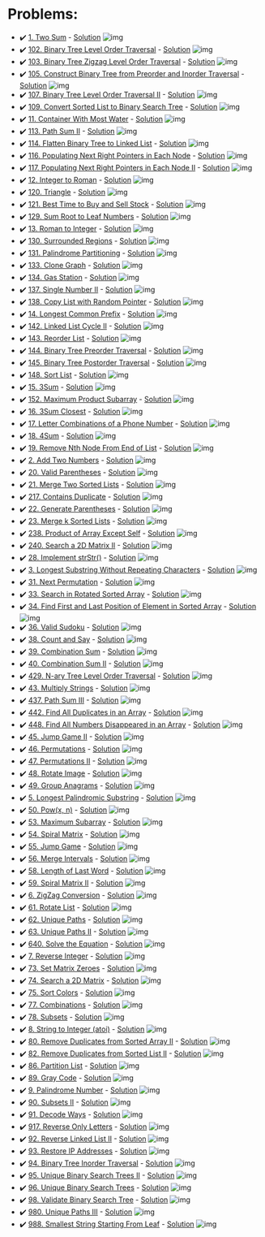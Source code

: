 # Problems:
- ✔️ [1. Two Sum](https://leetcode.com/problems/two-sum/) - [Solution](https://github.com/AntonAsmirko/Algorithms/blob/main/letcode/F.go) ![img](https://img.shields.io/badge/Go-00ADD8?style=for-the-badge&logo=go&logoColor=white)
- ✔️ [102. Binary Tree Level Order Traversal](https://leetcode.com/problems/binary-tree-level-order-traversal/) - [Solution](https://github.com/AntonAsmirko/Algorithms/blob/main/letcode/102.go) ![img](https://img.shields.io/badge/Go-00ADD8?style=for-the-badge&logo=go&logoColor=white)
- ✔️ [103. Binary Tree Zigzag Level Order Traversal](https://leetcode.com/problems/binary-tree-zigzag-level-order-traversal/) - [Solution](https://github.com/AntonAsmirko/Algorithms/blob/main/letcode/103.go) ![img](https://img.shields.io/badge/Go-00ADD8?style=for-the-badge&logo=go&logoColor=white)
- ✔️ [105. Construct Binary Tree from Preorder and Inorder Traversal](https://leetcode.com/problems/construct-binary-tree-from-preorder-and-inorder-traversal/) - [Solution](https://github.com/AntonAsmirko/Algorithms/blob/main/letcode/105.go) ![img](https://img.shields.io/badge/Go-00ADD8?style=for-the-badge&logo=go&logoColor=white)
- ✔️ [107. Binary Tree Level Order Traversal II](https://leetcode.com/problems/binary-tree-level-order-traversal-ii/) - [Solution](https://github.com/AntonAsmirko/Algorithms/blob/main/letcode/107.go) ![img](https://img.shields.io/badge/Go-00ADD8?style=for-the-badge&logo=go&logoColor=white)
- ✔️ [109. Convert Sorted List to Binary Search Tree](https://leetcode.com/problems/convert-sorted-list-to-binary-search-tree/) - [Solution](https://github.com/AntonAsmirko/Algorithms/blob/main/letcode/109.go) ![img](https://img.shields.io/badge/Go-00ADD8?style=for-the-badge&logo=go&logoColor=white)
- ✔️ [11. Container With Most Water](https://leetcode.com/problems/container-with-most-water/) - [Solution](https://github.com/AntonAsmirko/Algorithms/blob/main/letcode/Q.go) ![img](https://img.shields.io/badge/Go-00ADD8?style=for-the-badge&logo=go&logoColor=white)
- ✔️ [113. Path Sum II](https://leetcode.com/problems/path-sum-ii/) - [Solution](https://github.com/AntonAsmirko/Algorithms/blob/main/letcode/113.go) ![img](https://img.shields.io/badge/Go-00ADD8?style=for-the-badge&logo=go&logoColor=white)
- ✔️ [114. Flatten Binary Tree to Linked List](https://leetcode.com/problems/flatten-binary-tree-to-linked-list/) - [Solution](https://github.com/AntonAsmirko/Algorithms/blob/main/letcode/114.go) ![img](https://img.shields.io/badge/Go-00ADD8?style=for-the-badge&logo=go&logoColor=white)
- ✔️ [116. Populating Next Right Pointers in Each Node](https://leetcode.com/problems/populating-next-right-pointers-in-each-node/) - [Solution](https://github.com/AntonAsmirko/Algorithms/blob/main/letcode/116.java) ![img](https://img.shields.io/badge/Java-ED8B00?style=for-the-badge&logo=java&logoColor=white)
- ✔️ [117. Populating Next Right Pointers in Each Node II](https://leetcode.com/problems/populating-next-right-pointers-in-each-node-ii/) - [Solution](https://github.com/AntonAsmirko/Algorithms/blob/main/letcode/117.java) ![img](https://img.shields.io/badge/Java-ED8B00?style=for-the-badge&logo=java&logoColor=white)
- ✔️ [12. Integer to Roman](https://leetcode.com/problems/integer-to-roman/) - [Solution](https://github.com/AntonAsmirko/Algorithms/blob/main/letcode/E.go) ![img](https://img.shields.io/badge/Go-00ADD8?style=for-the-badge&logo=go&logoColor=white)
- ✔️ [120. Triangle](https://leetcode.com/problems/triangle/) - [Solution](https://github.com/AntonAsmirko/Algorithms/blob/main/letcode/120.go) ![img](https://img.shields.io/badge/Go-00ADD8?style=for-the-badge&logo=go&logoColor=white)
- ✔️ [121. Best Time to Buy and Sell Stock](https://leetcode.com/problems/best-time-to-buy-and-sell-stock/) - [Solution](https://github.com/AntonAsmirko/Algorithms/blob/main/letcode/121.kt) ![img](https://img.shields.io/badge/Kotlin-0095D5?&style=for-the-badge&logo=kotlin&logoColor=white)
- ✔️ [129. Sum Root to Leaf Numbers](https://leetcode.com/problems/sum-root-to-leaf-numbers/) - [Solution](https://github.com/AntonAsmirko/Algorithms/blob/main/letcode/129.java) ![img](https://img.shields.io/badge/Java-ED8B00?style=for-the-badge&logo=java&logoColor=white)
- ✔️ [13. Roman to Integer](https://leetcode.com/problems/roman-to-integer/) - [Solution](https://github.com/AntonAsmirko/Algorithms/blob/main/letcode/I.go) ![img](https://img.shields.io/badge/Go-00ADD8?style=for-the-badge&logo=go&logoColor=white)
- ✔️ [130. Surrounded Regions](https://leetcode.com/problems/surrounded-regions/) - [Solution](https://github.com/AntonAsmirko/Algorithms/blob/main/letcode/130.go) ![img](https://img.shields.io/badge/Go-00ADD8?style=for-the-badge&logo=go&logoColor=white)
- ✔️ [131. Palindrome Partitioning](https://leetcode.com/problems/palindrome-partitioning/) - [Solution](https://github.com/AntonAsmirko/Algorithms/blob/main/letcode/131.java) ![img](https://img.shields.io/badge/Java-ED8B00?style=for-the-badge&logo=java&logoColor=white)
- ✔️ [133. Clone Graph](https://leetcode.com/problems/clone-graph/) - [Solution](https://github.com/AntonAsmirko/Algorithms/blob/main/letcode/X.go) ![img](https://img.shields.io/badge/Go-00ADD8?style=for-the-badge&logo=go&logoColor=white)
- ✔️ [134. Gas Station](https://leetcode.com/problems/gas-station/) - [Solution](https://github.com/AntonAsmirko/Algorithms/blob/main/letcode/134.go) ![img](https://img.shields.io/badge/Go-00ADD8?style=for-the-badge&logo=go&logoColor=white)
- ✔️ [137. Single Number II](https://leetcode.com/problems/single-number-ii/) - [Solution](https://github.com/AntonAsmirko/Algorithms/blob/main/letcode/137.java) ![img](https://img.shields.io/badge/Java-ED8B00?style=for-the-badge&logo=java&logoColor=white)
- ✔️ [138. Copy List with Random Pointer](https://leetcode.com/problems/copy-list-with-random-pointer/) - [Solution](https://github.com/AntonAsmirko/Algorithms/blob/main/letcode/138.java) ![img](https://img.shields.io/badge/Java-ED8B00?style=for-the-badge&logo=java&logoColor=white)
- ✔️ [14. Longest Common Prefix](https://leetcode.com/problems/longest-common-prefix/) - [Solution](https://github.com/AntonAsmirko/Algorithms/blob/main/letcode/14.kt) ![img](https://img.shields.io/badge/Kotlin-0095D5?&style=for-the-badge&logo=kotlin&logoColor=white)
- ✔️ [142. Linked List Cycle II](https://leetcode.com/problems/linked-list-cycle-ii/) - [Solution](https://github.com/AntonAsmirko/Algorithms/blob/main/letcode/142.java) ![img](https://img.shields.io/badge/Java-ED8B00?style=for-the-badge&logo=java&logoColor=white)
- ✔️ [143. Reorder List](https://leetcode.com/problems/reorder-list/) - [Solution](https://github.com/AntonAsmirko/Algorithms/blob/main/letcode/143.java) ![img](https://img.shields.io/badge/Java-ED8B00?style=for-the-badge&logo=java&logoColor=white)
- ✔️ [144. Binary Tree Preorder Traversal](https://leetcode.com/problems/binary-tree-preorder-traversal/) - [Solution](https://github.com/AntonAsmirko/Algorithms/blob/main/letcode/144.go) ![img](https://img.shields.io/badge/Go-00ADD8?style=for-the-badge&logo=go&logoColor=white)
- ✔️ [145. Binary Tree Postorder Traversal](https://leetcode.com/problems/binary-tree-postorder-traversal/) - [Solution](https://github.com/AntonAsmirko/Algorithms/blob/main/letcode/145.java) ![img](https://img.shields.io/badge/Java-ED8B00?style=for-the-badge&logo=java&logoColor=white)
- ✔️ [148. Sort List](https://leetcode.com/problems/sort-list/) - [Solution](https://github.com/AntonAsmirko/Algorithms/blob/main/letcode/148.kt) ![img](https://img.shields.io/badge/Kotlin-0095D5?&style=for-the-badge&logo=kotlin&logoColor=white)
- ✔️ [15. 3Sum](https://leetcode.com/problems/3sum/) - [Solution](https://github.com/AntonAsmirko/Algorithms/blob/main/letcode/15.go) ![img](https://img.shields.io/badge/Go-00ADD8?style=for-the-badge&logo=go&logoColor=white)
- ✔️ [152. Maximum Product Subarray](https://leetcode.com/problems/maximum-product-subarray/) - [Solution](https://github.com/AntonAsmirko/Algorithms/blob/main/letcode/152.go) ![img](https://img.shields.io/badge/Go-00ADD8?style=for-the-badge&logo=go&logoColor=white)
- ✔️ [16. 3Sum Closest](https://leetcode.com/problems/3sum-closest/) - [Solution](https://github.com/AntonAsmirko/Algorithms/blob/main/letcode/16.go) ![img](https://img.shields.io/badge/Go-00ADD8?style=for-the-badge&logo=go&logoColor=white)
- ✔️ [17. Letter Combinations of a Phone Number](https://leetcode.com/problems/letter-combinations-of-a-phone-number/) - [Solution](https://github.com/AntonAsmirko/Algorithms/blob/main/letcode/N.go) ![img](https://img.shields.io/badge/Go-00ADD8?style=for-the-badge&logo=go&logoColor=white)
- ✔️ [18. 4Sum](https://leetcode.com/problems/4sum/) - [Solution](https://github.com/AntonAsmirko/Algorithms/blob/main/letcode/18.java) ![img](https://img.shields.io/badge/Java-ED8B00?style=for-the-badge&logo=java&logoColor=white)
- ✔️ [19. Remove Nth Node From End of List](https://leetcode.com/problems/remove-nth-node-from-end-of-list/) - [Solution](https://github.com/AntonAsmirko/Algorithms/blob/main/letcode/L.go) ![img](https://img.shields.io/badge/Go-00ADD8?style=for-the-badge&logo=go&logoColor=white)
- ✔️ [2. Add Two Numbers](https://leetcode.com/problems/add-two-numbers/) - [Solution](https://github.com/AntonAsmirko/Algorithms/blob/main/letcode/A.go) ![img](https://img.shields.io/badge/Go-00ADD8?style=for-the-badge&logo=go&logoColor=white)
- ✔️ [20. Valid Parentheses](https://leetcode.com/problems/valid-parentheses/) - [Solution](https://github.com/AntonAsmirko/Algorithms/blob/main/letcode/J.go) ![img](https://img.shields.io/badge/Go-00ADD8?style=for-the-badge&logo=go&logoColor=white)
- ✔️ [21. Merge Two Sorted Lists](https://leetcode.com/problems/merge-two-sorted-lists/) - [Solution](https://github.com/AntonAsmirko/Algorithms/blob/main/letcode/21.kt) ![img](https://img.shields.io/badge/Kotlin-0095D5?&style=for-the-badge&logo=kotlin&logoColor=white)
- ✔️ [217. Contains Duplicate](https://leetcode.com/problems/contains-duplicate/) - [Solution](https://github.com/AntonAsmirko/Algorithms/blob/main/letcode/217.kt) ![img](https://img.shields.io/badge/Kotlin-0095D5?&style=for-the-badge&logo=kotlin&logoColor=white)
- ✔️ [22. Generate Parentheses](https://leetcode.com/problems/generate-parentheses/) - [Solution](https://github.com/AntonAsmirko/Algorithms/blob/main/letcode/M.go) ![img](https://img.shields.io/badge/Go-00ADD8?style=for-the-badge&logo=go&logoColor=white)
- ✔️ [23. Merge k Sorted Lists](https://leetcode.com/problems/merge-k-sorted-lists/) - [Solution](https://github.com/AntonAsmirko/Algorithms/blob/main/letcode/P.go) ![img](https://img.shields.io/badge/Go-00ADD8?style=for-the-badge&logo=go&logoColor=white)
- ✔️ [238. Product of Array Except Self](https://leetcode.com/problems/product-of-array-except-self/) - [Solution](https://github.com/AntonAsmirko/Algorithms/blob/main/letcode/238.go) ![img](https://img.shields.io/badge/Go-00ADD8?style=for-the-badge&logo=go&logoColor=white)
- ✔️ [240. Search a 2D Matrix II](https://leetcode.com/problems/search-a-2d-matrix-ii/) - [Solution](https://github.com/AntonAsmirko/Algorithms/blob/main/letcode/240.java) ![img](https://img.shields.io/badge/Java-ED8B00?style=for-the-badge&logo=java&logoColor=white)
- ✔️ [28. Implement strStr()](https://leetcode.com/problems/implement-strstr/) - [Solution](https://github.com/AntonAsmirko/Algorithms/blob/main/letcode/28.java) ![img](https://img.shields.io/badge/Java-ED8B00?style=for-the-badge&logo=java&logoColor=white)
- ✔️ [3. Longest Substring Without Repeating Characters](https://leetcode.com/problems/longest-substring-without-repeating-characters/) - [Solution](https://github.com/AntonAsmirko/Algorithms/blob/main/letcode/B.go) ![img](https://img.shields.io/badge/Go-00ADD8?style=for-the-badge&logo=go&logoColor=white)
- ✔️ [31. Next Permutation](https://leetcode.com/problems/next-permutation/) - [Solution](https://github.com/AntonAsmirko/Algorithms/blob/main/letcode/31.go) ![img](https://img.shields.io/badge/Go-00ADD8?style=for-the-badge&logo=go&logoColor=white)
- ✔️ [33. Search in Rotated Sorted Array](https://leetcode.com/problems/search-in-rotated-sorted-array/) - [Solution](https://github.com/AntonAsmirko/Algorithms/blob/main/letcode/Y.go) ![img](https://img.shields.io/badge/Go-00ADD8?style=for-the-badge&logo=go&logoColor=white)
- ✔️ [34. Find First and Last Position of Element in Sorted Array](https://leetcode.com/problems/find-first-and-last-position-of-element-in-sorted-array/) - [Solution](https://github.com/AntonAsmirko/Algorithms/blob/main/letcode/Z.go) ![img](https://img.shields.io/badge/Go-00ADD8?style=for-the-badge&logo=go&logoColor=white)
- ✔️ [36. Valid Sudoku](https://leetcode.com/problems/valid-sudoku/) - [Solution](https://github.com/AntonAsmirko/Algorithms/blob/main/letcode/36.go) ![img](https://img.shields.io/badge/Go-00ADD8?style=for-the-badge&logo=go&logoColor=white)
- ✔️ [38. Count and Say](https://leetcode.com/problems/count-and-say/) - [Solution](https://github.com/AntonAsmirko/Algorithms/blob/main/letcode/38.go) ![img](https://img.shields.io/badge/Go-00ADD8?style=for-the-badge&logo=go&logoColor=white)
- ✔️ [39. Combination Sum](https://leetcode.com/problems/combination-sum/) - [Solution](https://github.com/AntonAsmirko/Algorithms/blob/main/letcode/39.go) ![img](https://img.shields.io/badge/Go-00ADD8?style=for-the-badge&logo=go&logoColor=white)
- ✔️ [40. Combination Sum II](https://leetcode.com/problems/combination-sum-ii/) - [Solution](https://github.com/AntonAsmirko/Algorithms/blob/main/letcode/40.go) ![img](https://img.shields.io/badge/Go-00ADD8?style=for-the-badge&logo=go&logoColor=white)
- ✔️ [429. N-ary Tree Level Order Traversal](https://leetcode.com/problems/n-ary-tree-level-order-traversal/) - [Solution](https://github.com/AntonAsmirko/Algorithms/blob/main/letcode/429.go) ![img](https://img.shields.io/badge/Go-00ADD8?style=for-the-badge&logo=go&logoColor=white)
- ✔️ [43. Multiply Strings](https://leetcode.com/problems/multiply-strings/) - [Solution](https://github.com/AntonAsmirko/Algorithms/blob/main/letcode/43.go) ![img](https://img.shields.io/badge/Go-00ADD8?style=for-the-badge&logo=go&logoColor=white)
- ✔️ [437. Path Sum III](https://leetcode.com/problems/path-sum-iii/) - [Solution](https://github.com/AntonAsmirko/Algorithms/blob/main/letcode/437.go) ![img](https://img.shields.io/badge/Go-00ADD8?style=for-the-badge&logo=go&logoColor=white)
- ✔️ [442. Find All Duplicates in an Array](https://leetcode.com/problems/find-all-duplicates-in-an-array/) - [Solution](https://github.com/AntonAsmirko/Algorithms/blob/main/letcode/442.go) ![img](https://img.shields.io/badge/Go-00ADD8?style=for-the-badge&logo=go&logoColor=white)
- ✔️ [448. Find All Numbers Disappeared in an Array](https://leetcode.com/problems/find-all-numbers-disappeared-in-an-array/) - [Solution](https://github.com/AntonAsmirko/Algorithms/blob/main/letcode/448.go) ![img](https://img.shields.io/badge/Go-00ADD8?style=for-the-badge&logo=go&logoColor=white)
- ✔️ [45. Jump Game II](https://leetcode.com/problems/jump-game-ii/) - [Solution](https://github.com/AntonAsmirko/Algorithms/blob/main/letcode/45.go) ![img](https://img.shields.io/badge/Go-00ADD8?style=for-the-badge&logo=go&logoColor=white)
- ✔️ [46. Permutations](https://leetcode.com/problems/permutations/) - [Solution](https://github.com/AntonAsmirko/Algorithms/blob/main/letcode/46.go) ![img](https://img.shields.io/badge/Go-00ADD8?style=for-the-badge&logo=go&logoColor=white)
- ✔️ [47. Permutations II](https://leetcode.com/problems/permutations-ii/) - [Solution](https://github.com/AntonAsmirko/Algorithms/blob/main/letcode/47.go) ![img](https://img.shields.io/badge/Go-00ADD8?style=for-the-badge&logo=go&logoColor=white)
- ✔️ [48. Rotate Image](https://leetcode.com/problems/rotate-image/) - [Solution](https://github.com/AntonAsmirko/Algorithms/blob/main/letcode/V.go) ![img](https://img.shields.io/badge/Go-00ADD8?style=for-the-badge&logo=go&logoColor=white)
- ✔️ [49. Group Anagrams](https://leetcode.com/problems/group-anagrams/) - [Solution](https://github.com/AntonAsmirko/Algorithms/blob/main/letcode/49.go) ![img](https://img.shields.io/badge/Go-00ADD8?style=for-the-badge&logo=go&logoColor=white)
- ✔️ [5. Longest Palindromic Substring](https://leetcode.com/problems/longest-palindromic-substring/) - [Solution](https://github.com/AntonAsmirko/Algorithms/blob/main/letcode/K.go) ![img](https://img.shields.io/badge/Go-00ADD8?style=for-the-badge&logo=go&logoColor=white)
- ✔️ [50. Pow(x, n)](https://leetcode.com/problems/powx-n/) - [Solution](https://github.com/AntonAsmirko/Algorithms/blob/main/letcode/U.go) ![img](https://img.shields.io/badge/Go-00ADD8?style=for-the-badge&logo=go&logoColor=white)
- ✔️ [53. Maximum Subarray](https://leetcode.com/problems/maximum-subarray/) - [Solution](https://github.com/AntonAsmirko/Algorithms/blob/main/letcode/53.kt) ![img](https://img.shields.io/badge/Kotlin-0095D5?&style=for-the-badge&logo=kotlin&logoColor=white)
- ✔️ [54. Spiral Matrix](https://leetcode.com/problems/spiral-matrix/) - [Solution](https://github.com/AntonAsmirko/Algorithms/blob/main/letcode/54.go) ![img](https://img.shields.io/badge/Go-00ADD8?style=for-the-badge&logo=go&logoColor=white)
- ✔️ [55. Jump Game](https://leetcode.com/problems/jump-game/) - [Solution](https://github.com/AntonAsmirko/Algorithms/blob/main/letcode/55.go) ![img](https://img.shields.io/badge/Go-00ADD8?style=for-the-badge&logo=go&logoColor=white)
- ✔️ [56. Merge Intervals](https://leetcode.com/problems/merge-intervals/) - [Solution](https://github.com/AntonAsmirko/Algorithms/blob/main/letcode/56.go) ![img](https://img.shields.io/badge/Go-00ADD8?style=for-the-badge&logo=go&logoColor=white)
- ✔️ [58. Length of Last Word](https://leetcode.com/problems/length-of-last-word/) - [Solution](https://github.com/AntonAsmirko/Algorithms/blob/main/letcode/58.java) ![img](https://img.shields.io/badge/Java-ED8B00?style=for-the-badge&logo=java&logoColor=white)
- ✔️ [59. Spiral Matrix II](https://leetcode.com/problems/spiral-matrix-ii/) - [Solution](https://github.com/AntonAsmirko/Algorithms/blob/main/letcode/59.go) ![img](https://img.shields.io/badge/Go-00ADD8?style=for-the-badge&logo=go&logoColor=white)
- ✔️ [6. ZigZag Conversion](https://leetcode.com/problems/zigzag-conversion/) - [Solution](https://github.com/AntonAsmirko/Algorithms/blob/main/letcode/C.go) ![img](https://img.shields.io/badge/Go-00ADD8?style=for-the-badge&logo=go&logoColor=white)
- ✔️ [61. Rotate List](https://leetcode.com/problems/rotate-list/) - [Solution](https://github.com/AntonAsmirko/Algorithms/blob/main/letcode/61.go) ![img](https://img.shields.io/badge/Go-00ADD8?style=for-the-badge&logo=go&logoColor=white)
- ✔️ [62. Unique Paths](https://leetcode.com/problems/unique-paths/) - [Solution](https://github.com/AntonAsmirko/Algorithms/blob/main/letcode/R.go) ![img](https://img.shields.io/badge/Go-00ADD8?style=for-the-badge&logo=go&logoColor=white)
- ✔️ [63. Unique Paths II](https://leetcode.com/problems/unique-paths-ii/) - [Solution](https://github.com/AntonAsmirko/Algorithms/blob/main/letcode/S.go) ![img](https://img.shields.io/badge/Go-00ADD8?style=for-the-badge&logo=go&logoColor=white)
- ✔️ [640. Solve the Equation](https://leetcode.com/problems/solve-the-equation/) - [Solution](https://github.com/AntonAsmirko/Algorithms/blob/main/letcode/640.go) ![img](https://img.shields.io/badge/Go-00ADD8?style=for-the-badge&logo=go&logoColor=white)
- ✔️ [7. Reverse Integer](https://leetcode.com/problems/reverse-integer/) - [Solution](https://github.com/AntonAsmirko/Algorithms/blob/main/letcode/G.go) ![img](https://img.shields.io/badge/Go-00ADD8?style=for-the-badge&logo=go&logoColor=white)
- ✔️ [73. Set Matrix Zeroes](https://leetcode.com/problems/set-matrix-zeroes/) - [Solution](https://github.com/AntonAsmirko/Algorithms/blob/main/letcode/73.go) ![img](https://img.shields.io/badge/Go-00ADD8?style=for-the-badge&logo=go&logoColor=white)
- ✔️ [74. Search a 2D Matrix](https://leetcode.com/problems/search-a-2d-matrix/) - [Solution](https://github.com/AntonAsmirko/Algorithms/blob/main/letcode/74.java) ![img](https://img.shields.io/badge/Java-ED8B00?style=for-the-badge&logo=java&logoColor=white)
- ✔️ [75. Sort Colors](https://leetcode.com/problems/sort-colors/) - [Solution](https://github.com/AntonAsmirko/Algorithms/blob/main/letcode/W.go) ![img](https://img.shields.io/badge/Go-00ADD8?style=for-the-badge&logo=go&logoColor=white)
- ✔️ [77. Combinations](https://leetcode.com/problems/combinations/) - [Solution](https://github.com/AntonAsmirko/Algorithms/blob/main/letcode/77.go) ![img](https://img.shields.io/badge/Go-00ADD8?style=for-the-badge&logo=go&logoColor=white)
- ✔️ [78. Subsets](https://leetcode.com/problems/subsets/) - [Solution](https://github.com/AntonAsmirko/Algorithms/blob/main/letcode/78.go) ![img](https://img.shields.io/badge/Go-00ADD8?style=for-the-badge&logo=go&logoColor=white)
- ✔️ [8. String to Integer (atoi)](https://leetcode.com/problems/string-to-integer-atoi/) - [Solution](https://github.com/AntonAsmirko/Algorithms/blob/main/letcode/D.go) ![img](https://img.shields.io/badge/Go-00ADD8?style=for-the-badge&logo=go&logoColor=white)
- ✔️ [80. Remove Duplicates from Sorted Array II](https://leetcode.com/problems/remove-duplicates-from-sorted-array-ii/) - [Solution](https://github.com/AntonAsmirko/Algorithms/blob/main/letcode/80.go) ![img](https://img.shields.io/badge/Go-00ADD8?style=for-the-badge&logo=go&logoColor=white)
- ✔️ [82. Remove Duplicates from Sorted List II](https://leetcode.com/problems/remove-duplicates-from-sorted-list-ii/) - [Solution](https://github.com/AntonAsmirko/Algorithms/blob/main/letcode/82.java) ![img](https://img.shields.io/badge/Java-ED8B00?style=for-the-badge&logo=java&logoColor=white)
- ✔️ [86. Partition List](https://leetcode.com/problems/partition-list/) - [Solution](https://github.com/AntonAsmirko/Algorithms/blob/main/letcode/86.go) ![img](https://img.shields.io/badge/Go-00ADD8?style=for-the-badge&logo=go&logoColor=white)
- ✔️ [89. Gray Code](https://leetcode.com/problems/gray-code/) - [Solution](https://github.com/AntonAsmirko/Algorithms/blob/main/letcode/89.go) ![img](https://img.shields.io/badge/Go-00ADD8?style=for-the-badge&logo=go&logoColor=white)
- ✔️ [9. Palindrome Number](https://leetcode.com/problems/palindrome-number/) - [Solution](https://github.com/AntonAsmirko/Algorithms/blob/main/letcode/H.go) ![img](https://img.shields.io/badge/Go-00ADD8?style=for-the-badge&logo=go&logoColor=white)
- ✔️ [90. Subsets II](https://leetcode.com/problems/subsets-ii/) - [Solution](https://github.com/AntonAsmirko/Algorithms/blob/main/letcode/90.go) ![img](https://img.shields.io/badge/Go-00ADD8?style=for-the-badge&logo=go&logoColor=white)
- ✔️ [91. Decode Ways](https://leetcode.com/problems/decode-ways/) - [Solution](https://github.com/AntonAsmirko/Algorithms/blob/main/letcode/91.java) ![img](https://img.shields.io/badge/Java-ED8B00?style=for-the-badge&logo=java&logoColor=white)
- ✔️ [917. Reverse Only Letters](https://leetcode.com/problems/reverse-only-letters/) - [Solution](https://github.com/AntonAsmirko/Algorithms/blob/main/letcode/917.java) ![img](https://img.shields.io/badge/Java-ED8B00?style=for-the-badge&logo=java&logoColor=white)
- ✔️ [92. Reverse Linked List II](https://leetcode.com/problems/reverse-linked-list-ii/) - [Solution](https://github.com/AntonAsmirko/Algorithms/blob/main/letcode/92.java) ![img](https://img.shields.io/badge/Java-ED8B00?style=for-the-badge&logo=java&logoColor=white)
- ✔️ [93. Restore IP Addresses](https://leetcode.com/problems/restore-ip-addresses/) - [Solution](https://github.com/AntonAsmirko/Algorithms/blob/main/letcode/93.java) ![img](https://img.shields.io/badge/Java-ED8B00?style=for-the-badge&logo=java&logoColor=white)
- ✔️ [94. Binary Tree Inorder Traversal](https://leetcode.com/problems/binary-tree-inorder-traversal/) - [Solution](https://github.com/AntonAsmirko/Algorithms/blob/main/letcode/94.go) ![img](https://img.shields.io/badge/Go-00ADD8?style=for-the-badge&logo=go&logoColor=white)
- ✔️ [95. Unique Binary Search Trees II](https://leetcode.com/problems/unique-binary-search-trees-ii/) - [Solution](https://github.com/AntonAsmirko/Algorithms/blob/main/letcode/95.go) ![img](https://img.shields.io/badge/Go-00ADD8?style=for-the-badge&logo=go&logoColor=white)
- ✔️ [96. Unique Binary Search Trees](https://leetcode.com/problems/unique-binary-search-trees/) - [Solution](https://github.com/AntonAsmirko/Algorithms/blob/main/letcode/96.go) ![img](https://img.shields.io/badge/Go-00ADD8?style=for-the-badge&logo=go&logoColor=white)
- ✔️ [98. Validate Binary Search Tree](https://leetcode.com/problems/validate-binary-search-tree/) - [Solution](https://github.com/AntonAsmirko/Algorithms/blob/main/letcode/98.go) ![img](https://img.shields.io/badge/Go-00ADD8?style=for-the-badge&logo=go&logoColor=white)
- ✔️ [980. Unique Paths III](https://leetcode.com/problems/unique-paths-iii/) - [Solution](https://github.com/AntonAsmirko/Algorithms/blob/main/letcode/T.go) ![img](https://img.shields.io/badge/Go-00ADD8?style=for-the-badge&logo=go&logoColor=white)
- ✔️ [988. Smallest String Starting From Leaf](https://leetcode.com/problems/smallest-string-starting-from-leaf/) - [Solution](https://github.com/AntonAsmirko/Algorithms/blob/main/letcode/988.java) ![img](https://img.shields.io/badge/Java-ED8B00?style=for-the-badge&logo=java&logoColor=white)
